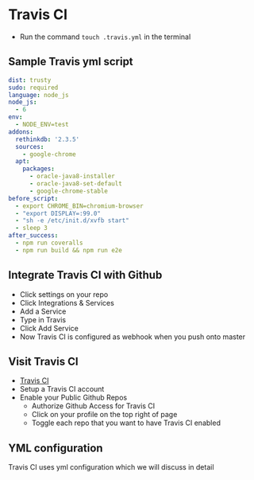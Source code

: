 # Travis CI

* Run the command `touch .travis.yml` in the terminal

## Sample Travis yml script

```yml
dist: trusty
sudo: required
language: node_js
node_js:
  - 6
env:
  - NODE_ENV=test
addons:
  rethinkdb: '2.3.5'
  sources:
    - google-chrome
  apt:
    packages:
      - oracle-java8-installer
      - oracle-java8-set-default
      - google-chrome-stable
before_script:
  - export CHROME_BIN=chromium-browser
  - "export DISPLAY=:99.0"
  - "sh -e /etc/init.d/xvfb start"
  - sleep 3
after_success:
  - npm run coveralls
  - npm run build && npm run e2e
```

## Integrate Travis CI with Github

* Click settings on your repo
* Click Integrations & Services
* Add a Service
* Type in Travis
* Click Add Service
* Now Travis CI is configured as webhook when you push onto master

## Visit Travis CI

* [Travis CI](https://travis-ci.org/)
* Setup a Travis CI account
* Enable your Public Github Repos
    * Authorize Github Access for Travis CI
    * Click on your profile on the top right of page
    * Toggle each repo that you want to have Travis CI enabled

## YML configuration

Travis CI uses yml configuration which we will discuss in detail
